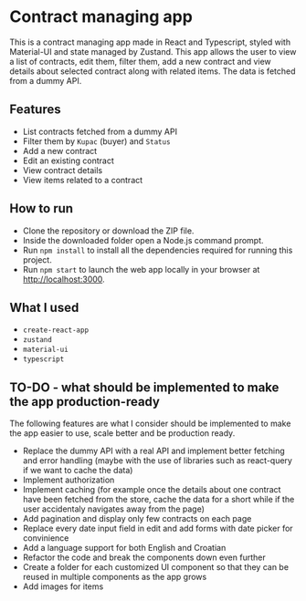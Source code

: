 # Contract managing app

This is a contract managing app made in React and Typescript, styled with Material-UI and state managed by Zustand. This app allows the user to view a list of contracts, edit them, filter them, add a new contract and view details about selected contract along with related items. The data is fetched from a dummy API.

## Features

* List contracts fetched from a dummy API
* Filter them by `Kupac` (buyer) and `Status`
* Add a new contract
* Edit an existing contract
* View contract details
* View items related to a contract 

## How to run

* Clone the repository or download the ZIP file.
* Inside the downloaded folder open a Node.js command prompt.
* Run `npm install` to install all the dependencies required for running this project.
* Run `npm start` to launch the web app locally in your browser at [http://localhost:3000](http://localhost:3000).

## What I used

* `create-react-app`
* `zustand` 
* `material-ui`
* `typescript`

## TO-DO - what should be implemented to make the app production-ready 

The following features are what I consider should be implemented to make the app easier to use, scale better and be production ready. 

* Replace the dummy API with a real API and implement better fetching and error handling (maybe with the use of libraries such as react-query if we want to cache the data)
* Implement authorization
* Implement caching (for example once the details about one contract have been fetched from the store, cache the data for a short while if the user accidentaly navigates away from the page)
* Add pagination and display only few contracts on each page 
* Replace every date input field in edit and add forms with date picker for convinience 
* Add a language support for both English and Croatian
* Refactor the code and break the components down even further
* Create a folder for each customized UI component so that they can be reused in multiple components as the app grows
* Add images for items 

